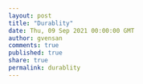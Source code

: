 ```yaml
---
layout: post
title: "Durablity"
date: Thu, 09 Sep 2021 00:00:00 GMT
author: gvensan
comments: true
published: true
share: true
permalink: durablity
---
```


